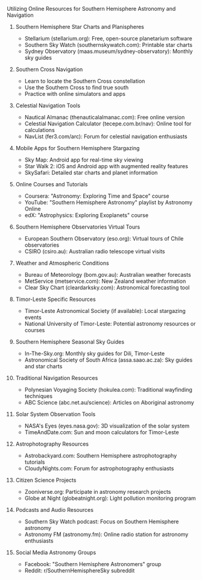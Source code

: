 Utilizing Online Resources for Southern Hemisphere Astronomy and Navigation

1. Southern Hemisphere Star Charts and Planispheres
   - Stellarium (stellarium.org): Free, open-source planetarium software
   - Southern Sky Watch (southernskywatch.com): Printable star charts
   - Sydney Observatory (maas.museum/sydney-observatory): Monthly sky guides

2. Southern Cross Navigation
   - Learn to locate the Southern Cross constellation
   - Use the Southern Cross to find true south
   - Practice with online simulators and apps

3. Celestial Navigation Tools
   - Nautical Almanac (thenauticalalmanac.com): Free online version
   - Celestial Navigation Calculator (tecepe.com.br/nav): Online tool for calculations
   - NavList (fer3.com/arc): Forum for celestial navigation enthusiasts

4. Mobile Apps for Southern Hemisphere Stargazing
   - Sky Map: Android app for real-time sky viewing
   - Star Walk 2: iOS and Android app with augmented reality features
   - SkySafari: Detailed star charts and planet information

5. Online Courses and Tutorials
   - Coursera: "Astronomy: Exploring Time and Space" course
   - YouTube: "Southern Hemisphere Astronomy" playlist by Astronomy Online
   - edX: "Astrophysics: Exploring Exoplanets" course

6. Southern Hemisphere Observatories Virtual Tours
   - European Southern Observatory (eso.org): Virtual tours of Chile observatories
   - CSIRO (csiro.au): Australian radio telescope virtual visits

7. Weather and Atmospheric Conditions
   - Bureau of Meteorology (bom.gov.au): Australian weather forecasts
   - MetService (metservice.com): New Zealand weather information
   - Clear Sky Chart (cleardarksky.com): Astronomical forecasting tool

8. Timor-Leste Specific Resources
   - Timor-Leste Astronomical Society (if available): Local stargazing events
   - National University of Timor-Leste: Potential astronomy resources or courses

9. Southern Hemisphere Seasonal Sky Guides
   - In-The-Sky.org: Monthly sky guides for Dili, Timor-Leste
   - Astronomical Society of South Africa (assa.saao.ac.za): Sky guides and star charts

10. Traditional Navigation Resources
    - Polynesian Voyaging Society (hokulea.com): Traditional wayfinding techniques
    - ABC Science (abc.net.au/science): Articles on Aboriginal astronomy

11. Solar System Observation Tools
    - NASA's Eyes (eyes.nasa.gov): 3D visualization of the solar system
    - TimeAndDate.com: Sun and moon calculators for Timor-Leste

12. Astrophotography Resources
    - Astrobackyard.com: Southern Hemisphere astrophotography tutorials
    - CloudyNights.com: Forum for astrophotography enthusiasts

13. Citizen Science Projects
    - Zooniverse.org: Participate in astronomy research projects
    - Globe at Night (globeatnight.org): Light pollution monitoring program

14. Podcasts and Audio Resources
    - Southern Sky Watch podcast: Focus on Southern Hemisphere astronomy
    - Astronomy FM (astronomy.fm): Online radio station for astronomy enthusiasts

15. Social Media Astronomy Groups
    - Facebook: "Southern Hemisphere Astronomers" group
    - Reddit: r/SouthernHemisphereSky subreddit